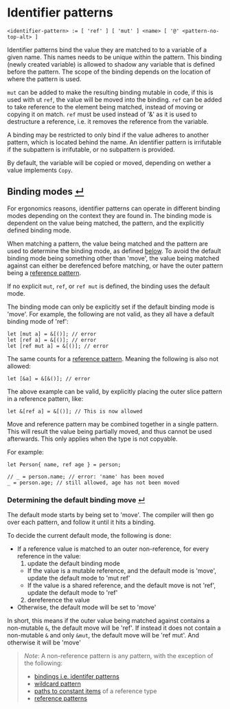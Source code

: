 # Identifier patterns
```
<identifier-pattern> := [ 'ref' ] [ 'mut' ] <name> [ '@' <pattern-no-top-alt> ]
```

Identifier patterns bind the value they are matched to to a variable of a given name.
This names needs to be unique within the pattern.
This binding (newly created variable) is allowed to shadow any variable that is defined before the pattern.
The scope of the binding depends on the location of where the pattern is used.

`mut` can be added to make the resulting binding mutable in code, if this is used with ut `ref`, the value will be moved into the binding.
`ref` can be added to take reference to the element being matched, instead of moving or copying it on match.
`ref` must be used instead of '&' as it is used to destructure a reference, i.e. it removes the reference from the variable.

A binding may be restricted to only bind if the value adheres to another pattern, which is located behind the name.
An identifier pattern is irrifutable if the subpattern is irrifutable, or no subpattern is provided.

By default, the variable will be copied or moved, depending on wether a value implements `Copy`.

## Binding modes [↵](#identifier-patterns-)

For ergonomics reasons, identifier patterns can operate in different binding modes depending on the context they are found in.
The binding mode is dependent on the value being matched, the pattern, and the explicitly defined binding mode.

When matching a pattern, the value being matched and the pattern are used to determine the binding mode, as defined [below](#determining-the-default-binding-move-).
To avoid the default binding mode being something other than 'move', the value being matched against can either be derefenced before matching, or have the outer pattern being a [reference pattern](./reference-patterns.md).

If no explicit `mut`, `ref`, or `ref mut` is defined, the binding uses the default mode.

The binding mode can only be explicitly set if the default binding mode is 'move'.
For example, the following are not valid, as they all have a default binding mode of 'ref':
```
let [mut a] = &[()]; // error
let [ref a] = &[()]; // error
let [ref mut a] = &[()]; // error
```
The same counts for a [reference pattern](./reference-patterns.md).
Meaning the following is also not allowed:
```
let [&a] = &[&()]; // error
```

The above example can be valid, by explicitly placing the outer slice pattern in a reference pattern, like:
```
let &[ref a] = &[()]; // This is now allowed
```

Move and reference pattern may be combined together in a single pattern.
This will result the value being partially moved, and thus cannot be used afterwards.
This only applies when the type is not copyable.

For example:
```
let Person{ name, ref age } = person;

// _ = person.name; // error: 'name' has been moved
_ = person.age; // still allowed, age has not been moved
```

### Determining the default binding move [↵](#binding-modes-)

The default mode starts by being set to 'move'.
The compiler will then go over each pattern, and follow it until it hits a binding.

To decide the current default mode, the following is done:
- If a reference value is matched to an outer non-reference, for every reference in the value:
  1. update the default binding mode
    - If the value is a mutable reference, and the default mode is 'move', update the default mode to 'mut ref'
    - If the value is a shared reference, and the default move is not 'ref', update the default mode to 'ref'
  2. dereference the value
- Otherwise, the default mode will be set to 'move'

In short, this means if the outer value being matched against contains a non-mutable `&`, the default move will be 'ref'.
If instead it does not contain a non-mutable `&` and only `&mut`, the default move will be 'ref mut'.
And otherwise it will be 'move'

> _Note_: A non-reference pattern is any pattern, with the exception of the following:
> - [bindings i.e. identifer patterns](./identifier-patterns.md)
> - [wildcard pattern](./wildcard-patterns.md)
> - [paths to constant items](./path-patterns.md) of a reference type
> - [reference patterns](./reference-patterns.md)
